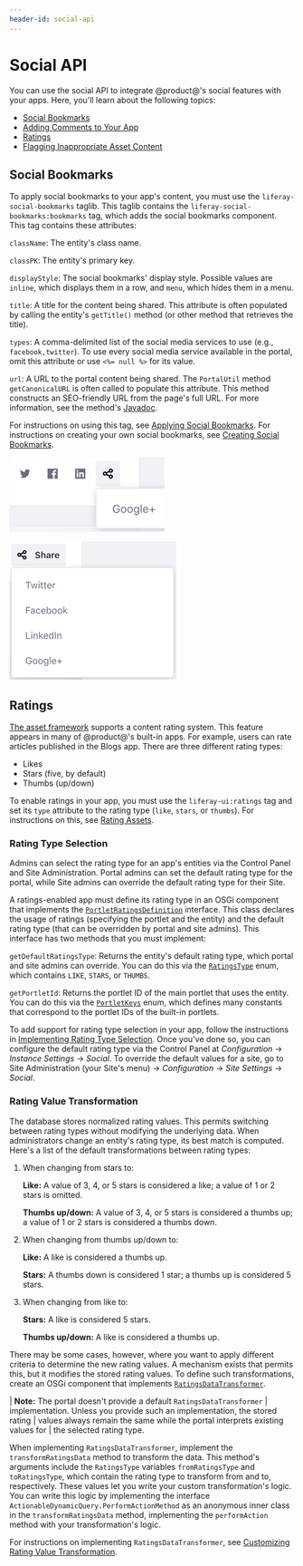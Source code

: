 ```yaml
---
header-id: social-api
---
```


# Social API

You can use the social API to integrate @product@'s social features with your 
apps. Here, you'll learn about the following topics: 

-   [Social Bookmarks](#social-bookmarks)
-   [Adding Comments to Your App](/develop/tutorials/-/knowledge_base/7-2/adding-comments-to-your-app)
-   [Ratings](#ratings)
-   [Flagging Inappropriate Asset Content](/develop/tutorials/-/knowledge_base/7-2/flagging-inappropriate-asset-content)

## Social Bookmarks

To apply social bookmarks to your app's content, you must use the 
`liferay-social-bookmarks` taglib. This taglib contains the 
`liferay-social-bookmarks:bookmarks` tag, which adds the social bookmarks 
component. This tag contains these attributes: 

`className`: The entity's class name. 

`classPK`: The entity's primary key. 

`displayStyle`: The social bookmarks' display style. Possible values are 
`inline`, which displays them in a row, and `menu`, which hides them in a menu. 

`title`: A title for the content being shared. This attribute is often populated 
by calling the entity's `getTitle()` method (or other method that retrieves the 
title). 

`types`: A comma-delimited list of the social media services to use (e.g., 
`facebook,twitter`). To use every social media service available in the portal, 
omit this attribute or use `<%= null %>` for its value. 

`url`: A URL to the portal content being shared. The `PortalUtil` method 
`getCanonicalURL` is often called to populate this attribute. This method 
constructs an SEO-friendly URL from the page's full URL. For more information, 
see the method's
[Javadoc](@platform-ref@/7.2-latest/javadocs/portal-kernel/com/liferay/portal/kernel/util/PortalUtil.html#getCanonicalURL-java.lang.String-com.liferay.portal.kernel.theme.ThemeDisplay-com.liferay.portal.kernel.model.Layout-). 

For instructions on using this tag, see 
[Applying Social Bookmarks](/develop/tutorials/-/knowledge_base/7-2/applying-social-bookmarks). 
For instructions on creating your own social bookmarks, see 
[Creating Social Bookmarks](/develop/tutorials/-/knowledge_base/7-2/creating-social-bookmarks). 

![Figure 1: With `displayStyle` set to `inline`, the first three social bookmarks appear in a row and the rest appear in a menu.](../../../images/social-bookmarks-inline.png)

![Figure 2: With `displayStyle` set to `menu`, all social bookmarks appear in the *Share* menu.](../../../images/social-bookmarks-menu.png)

## Ratings

[The asset framework](/develop/tutorials/-/knowledge_base/7-2/asset-framework) 
supports a content rating system. This feature appears in many of @product@'s 
built-in apps. For example, users can rate articles published in the Blogs app. 
There are three different rating types: 

-   Likes
-   Stars (five, by default)
-   Thumbs (up/down)

To enable ratings in your app, you must use the `liferay-ui:ratings` tag and set 
its `type` attribute to the rating type (`like`, `stars`, or `thumbs`). For 
instructions on this, see 
[Rating Assets](/develop/tutorials/-/knowledge_base/7-2/rating-assets). 

### Rating Type Selection

Admins can select the rating type for an app's entities via the Control Panel 
and Site Administration. Portal admins can set the default rating type for the 
portal, while Site admins can override the default rating type for their Site. 

A ratings-enabled app must define its rating type in an OSGi component that 
implements the 
[`PortletRatingsDefinition`](@platform-ref@/7.2-latest/javadocs/portal-kernel/com/liferay/ratings/kernel/definition/PortletRatingsDefinition.html) 
interface. This class declares the usage of ratings (specifying the portlet and 
the entity) and the default rating type (that can be overridden by portal and 
site admins). This interface has two methods that you must implement: 

`getDefaultRatingsType`: Returns the entity's default rating type, which portal 
and site admins can override. You can do this via the 
[`RatingsType`](@platform-ref@/7.2-latest/javadocs/portal-kernel/com/liferay/ratings/kernel/RatingsType.html) 
enum, which contains `LIKE`, `STARS`, or `THUMBS`. 

`getPortletId`: Returns the portlet ID of the main portlet that uses the entity. 
You can do this via the 
[`PortletKeys`](@platform-ref@/7.2-latest/javadocs/portal-kernel/com/liferay/portal/kernel/util/PortletKeys.html) 
enum, which defines many constants that correspond to the portlet IDs of the 
built-in portlets. 

To add support for rating type selection in your app, follow the instructions in 
[Implementing Rating Type Selection](/develop/tutorials/-/knowledge_base/7-2/implementing-rating-type-selection). 
Once you've done so, you can configure the default rating type via the Control 
Panel at *Configuration* &rarr; *Instance Settings* &rarr; *Social*. To override 
the default values for a site, go to Site Administration (your Site's menu) 
&rarr; *Configuration* &rarr; *Site Settings* &rarr; *Social*. 

### Rating Value Transformation

The database stores normalized rating values. This permits switching between 
rating types without modifying the underlying data. When administrators change 
an entity's rating type, its best match is computed. Here's a list of the 
default transformations between rating types: 

1.  When changing from stars to: 

    **Like:** A value of 3, 4, or 5 stars is considered a like; a value of 1 
    or 2 stars is omitted. 

    **Thumbs up/down:** A value of 3, 4, or 5 stars is considered a thumbs up; 
    a value of 1 or 2 stars is considered a thumbs down.

2.  When changing from thumbs up/down to: 

    **Like:** A like is considered a thumbs up. 

    **Stars:** A thumbs down is considered 1 star; a thumbs up is considered 5 
    stars. 

3.  When changing from like to: 

    **Stars:** A like is considered 5 stars. 

    **Thumbs up/down:** A like is considered a thumbs up. 

There may be some cases, however, where you want to apply different criteria to 
determine the new rating values. A mechanism exists that permits this, but it 
modifies the stored rating values. To define such transformations, create an 
OSGi component that implements 
[`RatingsDataTransformer`](@platform-ref@/7.2-latest/javadocs/portal-kernel/com/liferay/ratings/kernel/transformer/RatingsDataTransformer.html). 

| **Note:** The portal doesn't provide a default `RatingsDataTransformer` 
| implementation. Unless you provide such an implementation, the stored rating 
| values always remain the same while the portal interprets existing values for 
| the selected rating type. 

When implementing `RatingsDataTransformer`, implement the `transformRatingsData` 
method to transform the data. This method's arguments include the `RatingsType` 
variables `fromRatingsType` and `toRatingsType`, which contain the rating type 
to transform from and to, respectively. These values let you write your custom 
transformation's logic. You can write this logic by implementing the interface 
`ActionableDynamicQuery.PerformActionMethod` as an anonymous inner class in the 
`transformRatingsData` method, implementing the `performAction` method with your 
transformation's logic. 

For instructions on implementing `RatingsDataTransformer`, see 
[Customizing Rating Value Transformation](/develop/tutorials/-/knowledge_base/7-2/customizing-rating-value-transformation). 
